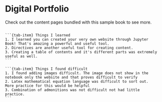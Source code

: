 # Digital Portfolio

Check out the content pages bundled with this sample book to see more.

```{tableofcontents}
```

````{tab-set}
```{tab-item} Things I learned
1. I learned you can created your very own website through Jupyter Book! That's amazing a powerful and useful tool.
2. Directives are another useful tool for creating content. 
3. Creating a table of contents and it's different parts was extremely useful as well. 
```

```{tab-item} Things I found difficult
1. I found adding images difficult. The image does not show in the notebook only the website and that proves difficult to verify
2. Latex mathematical equation language was difficult to sort out. More practice for this would be helpful
3. Combination of admonitions was not difficult not had little practice. 
```
````
